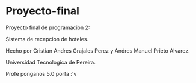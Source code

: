 # Proyecto-final
Proyecto final de programacion 2:

Sistema de recepcion de hoteles.

Hecho por Cristian Andres Grajales Perez y Andres Manuel Prieto Alvarez.

Universidad Tecnologica de Pereira.

Profe ponganos 5.0 porfa :'v
